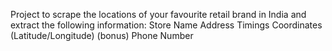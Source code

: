 Project to scrape the locations of your
favourite retail brand in India and extract the following information:
Store Name
Address
Timings
Coordinates (Latitude/Longitude) (bonus)
Phone Number
